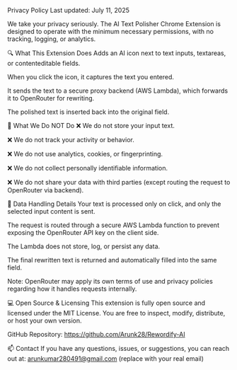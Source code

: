 Privacy Policy
Last updated: July 11, 2025

We take your privacy seriously. The AI Text Polisher Chrome Extension is designed to operate with the minimum necessary permissions, with no tracking, logging, or analytics.

🔍 What This Extension Does
Adds an AI icon next to text inputs, textareas, or contenteditable fields.

When you click the icon, it captures the text you entered.

It sends the text to a secure proxy backend (AWS Lambda), which forwards it to OpenRouter for rewriting.

The polished text is inserted back into the original field.

🚫 What We Do NOT Do
❌ We do not store your input text.

❌ We do not track your activity or behavior.

❌ We do not use analytics, cookies, or fingerprinting.

❌ We do not collect personally identifiable information.

❌ We do not share your data with third parties (except routing the request to OpenRouter via backend).

🔐 Data Handling Details
Your text is processed only on click, and only the selected input content is sent.

The request is routed through a secure AWS Lambda function to prevent exposing the OpenRouter API key on the client side.

The Lambda does not store, log, or persist any data.

The final rewritten text is returned and automatically filled into the same field.

Note: OpenRouter may apply its own terms of use and privacy policies regarding how it handles requests internally.

💻 Open Source & Licensing
This extension is fully open source and licensed under the MIT License.
You are free to inspect, modify, distribute, or host your own version.

GitHub Repository: https://github.com/Arunk28/Rewordify-AI

📫 Contact
If you have any questions, issues, or suggestions, you can reach out at:
arunkumar280491@gmail.com (replace with your real email)

